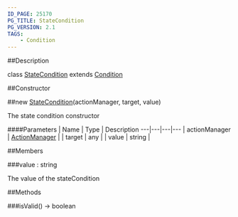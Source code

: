 ```yaml
---
ID_PAGE: 25170
PG_TITLE: StateCondition
PG_VERSION: 2.1
TAGS:
    - Condition
---
```

##Description

class [StateCondition](/classes/2.2/StateCondition) extends [Condition](/classes/2.2/Condition)



##Constructor

##new [StateCondition](/classes/2.2/StateCondition)(actionManager, target, value)

The state condition constructor

####Parameters
 | Name | Type | Description
---|---|---|---
 | actionManager | [ActionManager](/classes/2.2/ActionManager) | 
 | target | any | 
 | value | string | 

##Members

###value : string

The value of the stateCondition

##Methods

###isValid() &rarr; boolean


